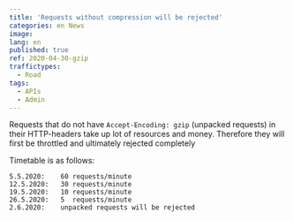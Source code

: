```yaml
---
title: 'Requests without compression will be rejected'
categories: en News
image:
lang: en
published: true
ref: 2020-04-30-gzip
traffictypes:
  - Road
tags:
  - APIs
  - Admin
---
```


Requests that do not have `Accept-Encoding: gzip` (unpacked requests) in their HTTP-headers take up lot of resources and money. Therefore they will first be throttled and ultimately rejected completely

Timetable is as follows:

```
5.5.2020:    60 requests/minute
12.5.2020:   30 requests/minute
19.5.2020:   10 requests/minute
26.5.2020:   5  requests/minute
2.6.2020:    unpacked requests will be rejected
```

